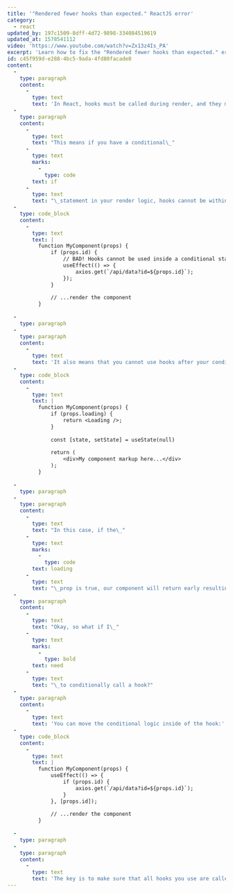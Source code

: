 ```yaml
---
title: '"Rendered fewer hooks than expected." ReactJS error'
category:
  - react
updated_by: 197c1509-8dff-4d72-9898-334084519619
updated_at: 1578541112
video: 'https://www.youtube.com/watch?v=Zx13z4Is_PA'
excerpt: 'Learn how to fix the "Rendered fewer hooks than expected." error with React Hooks.'
id: c45f959d-e288-4bc5-9ada-4fd80facade0
content:
  -
    type: paragraph
    content:
      -
        type: text
        text: 'In React, hooks must be called during render, and they must be called unconditionally and in the same order every render.'
  -
    type: paragraph
    content:
      -
        type: text
        text: "This means if you have a conditional\_"
      -
        type: text
        marks:
          -
            type: code
        text: if
      -
        type: text
        text: "\_statement in your render logic, hooks cannot be within the conditional branch."
  -
    type: code_block
    content:
      -
        type: text
        text: |
          function MyComponent(props) {
              if (props.id) {
                  // BAD! Hooks cannot be used inside a conditional statement
                  useEffect(() => {
                      axios.get(`/api/data?id=${props.id}`);
                  });
              }
          
              // ...render the component
          }
          
  -
    type: paragraph
  -
    type: paragraph
    content:
      -
        type: text
        text: 'It also means that you cannot use hooks after your conditional statement, if your conditional statement returns early, ie:'
  -
    type: code_block
    content:
      -
        type: text
        text: |
          function MyComponent(props) {
              if (props.loading) {
                  return <Loading />;
              }
          
              const [state, setState] = useState(null)
          
              return (
                  <div>My component markup here...</div>
              );
          }
          
  -
    type: paragraph
  -
    type: paragraph
    content:
      -
        type: text
        text: "In this case, if the\_"
      -
        type: text
        marks:
          -
            type: code
        text: loading
      -
        type: text
        text: "\_prop is true, our component will return early resulting in the hook sometimes being called instead of always being called."
  -
    type: paragraph
    content:
      -
        type: text
        text: "Okay, so what if I\_"
      -
        type: text
        marks:
          -
            type: bold
        text: need
      -
        type: text
        text: "\_to conditionally call a hook?"
  -
    type: paragraph
    content:
      -
        type: text
        text: 'You can move the conditional logic inside of the hook:'
  -
    type: code_block
    content:
      -
        type: text
        text: |
          function MyComponent(props) {
              useEffect(() => {
                  if (props.id) {
                      axios.get(`/api/data?id=${props.id}`);
                  }
              }, [props.id]);
          
              // ...render the component
          }
          
  -
    type: paragraph
  -
    type: paragraph
    content:
      -
        type: text
        text: 'The key is to make sure that all hooks you use are called every render, because React is tracking the hook calls (and their order!) behind the scenes.'
---
```

